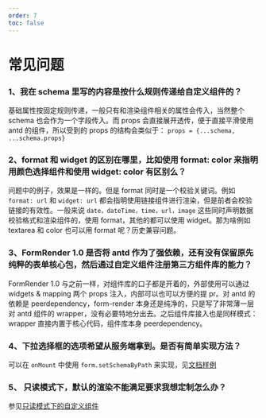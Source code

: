 ```yaml
---
order: 7
toc: false
---
```


# 常见问题

### 1、我在 schema 里写的内容是按什么规则传递给自定义组件的？

基础属性按固定规则传递，一般只有和渲染组件相关的属性会传入，当然整个 schema 也会作为一个字段传入。而 props 会直接展开透传，便于直接平滑使用 antd 的组件，所以受到的 props 的结构会类似于： `props = {...schema, ...schema.props}`

### 2、format 和 widget 的区别在哪里，比如使用 format: color 来指明用颜色选择组件和使用 widget: color 有区别么？

问题中的例子，效果是一样的。但是 format 同时是一个校验关键词。例如 `format: url` 和 `widget: url` 都会指明使用链接组件进行渲染，但是前者会校验链接的有效性。一般来说 `date，dateTime，time，url，image` 这些同时声明数据校验格式和渲染组件的，使用 format，其他的都可以使用 widget。那为啥例如 textarea 和 color 也可以用 format 呢？历史兼容问题。

### 3、FormRender 1.0 是否将 antd 作为了强依赖，还有没有保留原先纯粹的表单核心包，然后通过自定义组件注册第三方组件库的能力？

FormRender 1.0 与之前一样，对组件库的口子都是开着的，外部使用可以通过 widgets & mapping 两个 props 注入，内部可以也可以方便的提 pr。对 antd 的依赖是 peerdependency，form-render 本身还是纯净的，只是写了非常薄一层对 antd 组件的 wrapper，没有必要特地分出去。之后组件库接入也是同样模式：wrapper 直接内置于核心代码，组件库本身 peerdependency。

### 4、下拉选择框的选项希望从服务端拿到。是否有简单实现方法？

可以在 `onMount` 中使用 `form.setSchemaByPath` 来实现，见[文档样例](/advanced/form-methods#%E4%BE%8B-4%EF%BC%9A%E6%9C%8D%E5%8A%A1%E7%AB%AF%E5%8A%A0%E8%BD%BD%E9%80%89%E6%8B%A9%E6%A1%86%E7%9A%84%E9%80%89%E9%A1%B9)

### 5、 只读模式下，默认的渲染不能满足要求我想定制怎么办？

参见[只读模式下的自定义组件](/advanced/widget#%E5%8F%AA%E8%AF%BB%E6%A8%A1%E5%BC%8F%E4%B8%8B%E7%9A%84%E8%87%AA%E5%AE%9A%E4%B9%89%E7%BB%84%E4%BB%B6)

